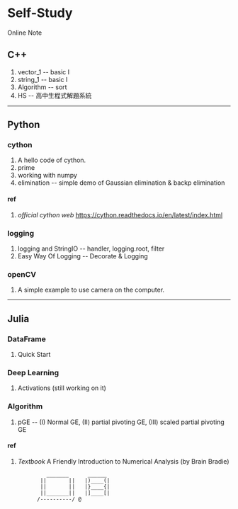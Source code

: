 # Self-Study
Online Note

## C++
  1. vector_1 -- basic I
  2. string_1 -- basic I
  3. Algorithm -- sort
  4. HS -- 高中生程式解題系統
  
* * *
## Python
### cython
  1. A hello code of cython.
  2. prime
  3. working with numpy
  3. elimination -- simple demo of Gaussian elimination & backp elimination
#### ref
  1. *official cython web* https://cython.readthedocs.io/en/latest/index.html
### logging
  1. logging and StringIO -- handler, logging.root, filter
  2. Easy Way Of Logging -- Decorate & Logging
### openCV
  1. A simple example to use camera on the computer.
  
* * *
## Julia
### DataFrame
  1. Quick Start
### Deep Learning
  1. Activations (still working on it)
### Algorithm
  1. pGE -- (I) Normal GE, (II) partial pivoting GE, (III) scaled partial pivoting GE
#### ref
  1. *Textbook* A Friendly Introduction to Numerical Analysis (by Brain Bradie)

                  _______      ______
                ||       ||   |)____(|        
                ||       ||   |}____{|
                ||_______||   |]____[|
               /----------/ @
